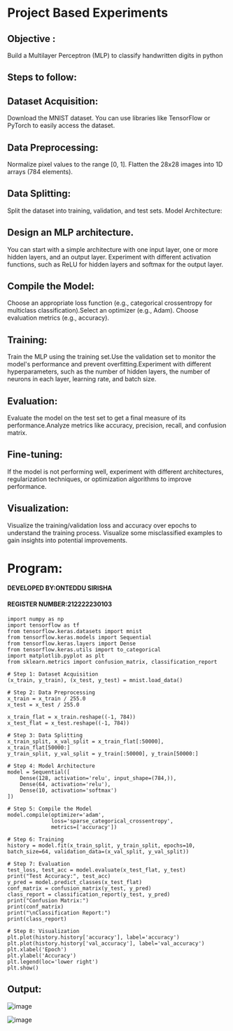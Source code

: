# Project Based Experiments
## Objective :
 Build a Multilayer Perceptron (MLP) to classify handwritten digits in python
## Steps to follow:
## Dataset Acquisition:
Download the MNIST dataset. You can use libraries like TensorFlow or PyTorch to easily access the dataset.
## Data Preprocessing:
Normalize pixel values to the range [0, 1].
Flatten the 28x28 images into 1D arrays (784 elements).
## Data Splitting:

Split the dataset into training, validation, and test sets.
Model Architecture:
## Design an MLP architecture. 
You can start with a simple architecture with one input layer, one or more hidden layers, and an output layer.
Experiment with different activation functions, such as ReLU for hidden layers and softmax for the output layer.
## Compile the Model:
Choose an appropriate loss function (e.g., categorical crossentropy for multiclass classification).Select an optimizer (e.g., Adam).
Choose evaluation metrics (e.g., accuracy).
## Training:
Train the MLP using the training set.Use the validation set to monitor the model's performance and prevent overfitting.Experiment with different hyperparameters, such as the number of hidden layers, the number of neurons in each layer, learning rate, and batch size.
## Evaluation:

Evaluate the model on the test set to get a final measure of its performance.Analyze metrics like accuracy, precision, recall, and confusion matrix.
## Fine-tuning:
If the model is not performing well, experiment with different architectures, regularization techniques, or optimization algorithms to improve performance.
## Visualization:
Visualize the training/validation loss and accuracy over epochs to understand the training process. Visualize some misclassified examples to gain insights into potential improvements.

# Program:

#### DEVELOPED BY:ONTEDDU SIRISHA
#### REGISTER NUMBER:212222230103
```PY
import numpy as np
import tensorflow as tf
from tensorflow.keras.datasets import mnist
from tensorflow.keras.models import Sequential
from tensorflow.keras.layers import Dense
from tensorflow.keras.utils import to_categorical
import matplotlib.pyplot as plt
from sklearn.metrics import confusion_matrix, classification_report

# Step 1: Dataset Acquisition
(x_train, y_train), (x_test, y_test) = mnist.load_data()

# Step 2: Data Preprocessing
x_train = x_train / 255.0
x_test = x_test / 255.0

x_train_flat = x_train.reshape((-1, 784))
x_test_flat = x_test.reshape((-1, 784))

# Step 3: Data Splitting
x_train_split, x_val_split = x_train_flat[:50000], x_train_flat[50000:]
y_train_split, y_val_split = y_train[:50000], y_train[50000:]

# Step 4: Model Architecture
model = Sequential([
    Dense(128, activation='relu', input_shape=(784,)),
    Dense(64, activation='relu'),
    Dense(10, activation='softmax')
])

# Step 5: Compile the Model
model.compile(optimizer='adam',
              loss='sparse_categorical_crossentropy',
              metrics=['accuracy'])

# Step 6: Training
history = model.fit(x_train_split, y_train_split, epochs=10, batch_size=64, validation_data=(x_val_split, y_val_split))

# Step 7: Evaluation
test_loss, test_acc = model.evaluate(x_test_flat, y_test)
print("Test Accuracy:", test_acc)
y_pred = model.predict_classes(x_test_flat)
conf_matrix = confusion_matrix(y_test, y_pred)
class_report = classification_report(y_test, y_pred)
print("Confusion Matrix:")
print(conf_matrix)
print("\nClassification Report:")
print(class_report)

# Step 8: Visualization
plt.plot(history.history['accuracy'], label='accuracy')
plt.plot(history.history['val_accuracy'], label='val_accuracy')
plt.xlabel('Epoch')
plt.ylabel('Accuracy')
plt.legend(loc='lower right')
plt.show()
```

## Output:

![image](https://github.com/shalinikannan23/NN-Project-Based-Experiment/assets/118656529/40135ae0-e318-4470-a1d9-e338b29ac61c)

![image](https://github.com/shalinikannan23/NN-Project-Based-Experiment/assets/118656529/2011eca4-6b2d-456f-98e6-1f820ff3f468)
